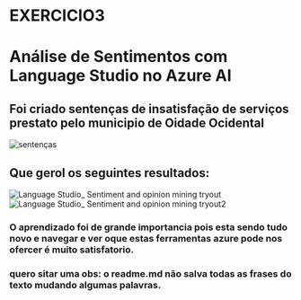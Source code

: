 # EXERCICIO3
# Análise de Sentimentos com Language Studio no Azure AI
## Foi criado sentenças de insatisfação de serviços prestato pelo municipio de Oidade Ocidental
![sentenças](https://github.com/user-attachments/assets/1b380732-8340-4715-9ea5-3b3141c898ed)
## Que gerol os seguintes resultados:
![Language Studio_ Sentiment and opinion mining tryout](https://github.com/user-attachments/assets/a6645173-daf3-448e-bb28-6d303a9eed9e)
![Language Studio_ Sentiment and opinion mining tryout2](https://github.com/user-attachments/assets/87f1e57a-59bd-4fd1-b471-1339c0fa0ceb)

### O aprendizado foi de grande importancia pois esta sendo tudo novo e navegar e ver oque estas ferramentas azure pode nos ofercer é muito satisfatorio.
### quero sitar uma obs: o readme.md não salva todas as frases do texto mudando algumas palavras.
